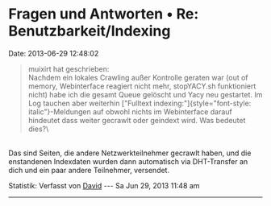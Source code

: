 Fragen und Antworten • Re: Benutzbarkeit/Indexing
=================================================

Date: 2013-06-29 12:48:02

> <div>
>
> muixirt hat geschrieben:\
> Nachdem ein lokales Crawling außer Kontrolle geraten war (out of
> memory, Webinterface reagiert nicht mehr, stopYACY.sh funktioniert
> nicht) habe ich die gesamt Queue gelöscht und Yacy neu gestartet. Im
> Log tauchen aber weiterhin [\"Fulltext
> indexing:\"]{style="font-style: italic"}-Meldungen auf obwohl nichts
> im Webinterface darauf hindeutet dass weiter gecrawlt oder geindext
> wird. Was bedeutet dies?\
>
> </div>

\
Das sind Seiten, die andere Netzwerkteilnehmer gecrawlt haben, und die
enstandenen Indexdaten wurden dann automatisch via DHT-Transfer an dich
und ein paar andere Teilnehmer, versendet.

Statistik: Verfasst von
[David](http://forum.yacy-websuche.de/memberlist.php?mode=viewprofile&u=8887)
--- Sa Jun 29, 2013 11:48 am

------------------------------------------------------------------------
